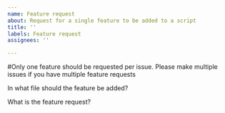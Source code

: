 ```yaml
---
name: Feature request
about: Request for a single feature to be added to a script
title: ''
labels: Feature request
assignees: ''

---
```


#Only one feature should be requested per issue. Please make multiple issues if you have multiple feature requests

In what file should the feature be added?

What is the feature request?
